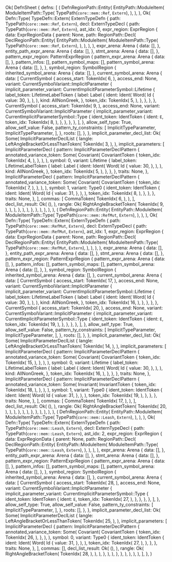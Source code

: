 Ok(
    DefnSheet {
        defns: [
            (
                DefnRegionPath::Entity(
                    EntityPath::ModuleItem(
                        ModuleItemPath::Type(
                            TypePath(`core::mem::Ref`, `Extern`),
                        ),
                    ),
                ),
                Ok(
                    Defn::Type(
                        TypeDefn::Extern(
                            ExternTypeDefn {
                                path: TypePath(`core::mem::Ref`, `Extern`),
                                decl: ExternTypeDecl {
                                    path: TypePath(`core::mem::Ref`, `Extern`),
                                    ast_idx: 0,
                                    expr_region: ExprRegion {
                                        data: ExprRegionData {
                                            parent: None,
                                            path: RegionPath::Decl(
                                                DeclRegionPath::Entity(
                                                    EntityPath::ModuleItem(
                                                        ModuleItemPath::Type(
                                                            TypePath(`core::mem::Ref`, `Extern`),
                                                        ),
                                                    ),
                                                ),
                                            ),
                                            expr_arena: Arena {
                                                data: [],
                                            },
                                            entity_path_expr_arena: Arena {
                                                data: [],
                                            },
                                            stmt_arena: Arena {
                                                data: [],
                                            },
                                            pattern_expr_region: PatternExprRegion {
                                                pattern_expr_arena: Arena {
                                                    data: [],
                                                },
                                                pattern_infos: [],
                                                pattern_symbol_maps: [],
                                                pattern_symbol_arena: Arena {
                                                    data: [],
                                                },
                                            },
                                            symbol_region: SymbolRegion {
                                                inherited_symbol_arena: Arena {
                                                    data: [],
                                                },
                                                current_symbol_arena: Arena {
                                                    data: [
                                                        CurrentSymbol {
                                                            access_start: TokenIdx(
                                                                6,
                                                            ),
                                                            access_end: None,
                                                            variant: CurrentSymbolVariant::ImplicitParameter {
                                                                implicit_parameter_variant: CurrentImplicitParameterSymbol::Lifetime {
                                                                    label_token: LifetimeLabelToken {
                                                                        label: Label {
                                                                            ident: Ident(
                                                                                Word(
                                                                                    Id {
                                                                                        value: 30,
                                                                                    },
                                                                                ),
                                                                            ),
                                                                            kind: AllNonGreek,
                                                                        },
                                                                        token_idx: TokenIdx(
                                                                            5,
                                                                        ),
                                                                    },
                                                                },
                                                            },
                                                        },
                                                        CurrentSymbol {
                                                            access_start: TokenIdx(
                                                                9,
                                                            ),
                                                            access_end: None,
                                                            variant: CurrentSymbolVariant::ImplicitParameter {
                                                                implicit_parameter_variant: CurrentImplicitParameterSymbol::Type {
                                                                    ident_token: IdentToken {
                                                                        ident: `E`,
                                                                        token_idx: TokenIdx(
                                                                            8,
                                                                        ),
                                                                    },
                                                                },
                                                            },
                                                        },
                                                    ],
                                                },
                                                allow_self_type: True,
                                                allow_self_value: False,
                                                pattern_ty_constraints: [
                                                    ImplicitTypeParameter,
                                                    ImplicitTypeParameter,
                                                ],
                                            },
                                            roots: [],
                                        },
                                    },
                                    implicit_parameter_decl_list: Ok(
                                        Some(
                                            ImplicitParameterDeclList {
                                                langle: LeftAngleBracketOrLessThanToken(
                                                    TokenIdx(
                                                        3,
                                                    ),
                                                ),
                                                implicit_parameters: [
                                                    ImplicitParameterDecl {
                                                        pattern: ImplicitParameterDeclPattern {
                                                            annotated_variance_token: Some(
                                                                Covariant(
                                                                    CovariantToken {
                                                                        token_idx: TokenIdx(
                                                                            4,
                                                                        ),
                                                                    },
                                                                ),
                                                            ),
                                                            symbol: 0,
                                                            variant: Lifetime {
                                                                label_token: LifetimeLabelToken {
                                                                    label: Label {
                                                                        ident: Ident(
                                                                            Word(
                                                                                Id {
                                                                                    value: 30,
                                                                                },
                                                                            ),
                                                                        ),
                                                                        kind: AllNonGreek,
                                                                    },
                                                                    token_idx: TokenIdx(
                                                                        5,
                                                                    ),
                                                                },
                                                            },
                                                        },
                                                        traits: None,
                                                    },
                                                    ImplicitParameterDecl {
                                                        pattern: ImplicitParameterDeclPattern {
                                                            annotated_variance_token: Some(
                                                                Covariant(
                                                                    CovariantToken {
                                                                        token_idx: TokenIdx(
                                                                            7,
                                                                        ),
                                                                    },
                                                                ),
                                                            ),
                                                            symbol: 1,
                                                            variant: Type0 {
                                                                ident_token: IdentToken {
                                                                    ident: Ident(
                                                                        Word(
                                                                            Id {
                                                                                value: 31,
                                                                            },
                                                                        ),
                                                                    ),
                                                                    token_idx: TokenIdx(
                                                                        8,
                                                                    ),
                                                                },
                                                            },
                                                        },
                                                        traits: None,
                                                    },
                                                ],
                                                commas: [
                                                    CommaToken(
                                                        TokenIdx(
                                                            6,
                                                        ),
                                                    ),
                                                ],
                                                decl_list_result: Ok(
                                                    (),
                                                ),
                                                rangle: Ok(
                                                    RightAngleBracketToken(
                                                        TokenIdx(
                                                            9,
                                                        ),
                                                    ),
                                                ),
                                            },
                                        ),
                                    ),
                                },
                            },
                        ),
                    ),
                ),
            ),
            (
                DefnRegionPath::Entity(
                    EntityPath::ModuleItem(
                        ModuleItemPath::Type(
                            TypePath(`core::mem::RefMut`, `Extern`),
                        ),
                    ),
                ),
                Ok(
                    Defn::Type(
                        TypeDefn::Extern(
                            ExternTypeDefn {
                                path: TypePath(`core::mem::RefMut`, `Extern`),
                                decl: ExternTypeDecl {
                                    path: TypePath(`core::mem::RefMut`, `Extern`),
                                    ast_idx: 1,
                                    expr_region: ExprRegion {
                                        data: ExprRegionData {
                                            parent: None,
                                            path: RegionPath::Decl(
                                                DeclRegionPath::Entity(
                                                    EntityPath::ModuleItem(
                                                        ModuleItemPath::Type(
                                                            TypePath(`core::mem::RefMut`, `Extern`),
                                                        ),
                                                    ),
                                                ),
                                            ),
                                            expr_arena: Arena {
                                                data: [],
                                            },
                                            entity_path_expr_arena: Arena {
                                                data: [],
                                            },
                                            stmt_arena: Arena {
                                                data: [],
                                            },
                                            pattern_expr_region: PatternExprRegion {
                                                pattern_expr_arena: Arena {
                                                    data: [],
                                                },
                                                pattern_infos: [],
                                                pattern_symbol_maps: [],
                                                pattern_symbol_arena: Arena {
                                                    data: [],
                                                },
                                            },
                                            symbol_region: SymbolRegion {
                                                inherited_symbol_arena: Arena {
                                                    data: [],
                                                },
                                                current_symbol_arena: Arena {
                                                    data: [
                                                        CurrentSymbol {
                                                            access_start: TokenIdx(
                                                                17,
                                                            ),
                                                            access_end: None,
                                                            variant: CurrentSymbolVariant::ImplicitParameter {
                                                                implicit_parameter_variant: CurrentImplicitParameterSymbol::Lifetime {
                                                                    label_token: LifetimeLabelToken {
                                                                        label: Label {
                                                                            ident: Ident(
                                                                                Word(
                                                                                    Id {
                                                                                        value: 30,
                                                                                    },
                                                                                ),
                                                                            ),
                                                                            kind: AllNonGreek,
                                                                        },
                                                                        token_idx: TokenIdx(
                                                                            16,
                                                                        ),
                                                                    },
                                                                },
                                                            },
                                                        },
                                                        CurrentSymbol {
                                                            access_start: TokenIdx(
                                                                20,
                                                            ),
                                                            access_end: None,
                                                            variant: CurrentSymbolVariant::ImplicitParameter {
                                                                implicit_parameter_variant: CurrentImplicitParameterSymbol::Type {
                                                                    ident_token: IdentToken {
                                                                        ident: `E`,
                                                                        token_idx: TokenIdx(
                                                                            19,
                                                                        ),
                                                                    },
                                                                },
                                                            },
                                                        },
                                                    ],
                                                },
                                                allow_self_type: True,
                                                allow_self_value: False,
                                                pattern_ty_constraints: [
                                                    ImplicitTypeParameter,
                                                    ImplicitTypeParameter,
                                                ],
                                            },
                                            roots: [],
                                        },
                                    },
                                    implicit_parameter_decl_list: Ok(
                                        Some(
                                            ImplicitParameterDeclList {
                                                langle: LeftAngleBracketOrLessThanToken(
                                                    TokenIdx(
                                                        14,
                                                    ),
                                                ),
                                                implicit_parameters: [
                                                    ImplicitParameterDecl {
                                                        pattern: ImplicitParameterDeclPattern {
                                                            annotated_variance_token: Some(
                                                                Covariant(
                                                                    CovariantToken {
                                                                        token_idx: TokenIdx(
                                                                            15,
                                                                        ),
                                                                    },
                                                                ),
                                                            ),
                                                            symbol: 0,
                                                            variant: Lifetime {
                                                                label_token: LifetimeLabelToken {
                                                                    label: Label {
                                                                        ident: Ident(
                                                                            Word(
                                                                                Id {
                                                                                    value: 30,
                                                                                },
                                                                            ),
                                                                        ),
                                                                        kind: AllNonGreek,
                                                                    },
                                                                    token_idx: TokenIdx(
                                                                        16,
                                                                    ),
                                                                },
                                                            },
                                                        },
                                                        traits: None,
                                                    },
                                                    ImplicitParameterDecl {
                                                        pattern: ImplicitParameterDeclPattern {
                                                            annotated_variance_token: Some(
                                                                Invariant(
                                                                    InvariantToken {
                                                                        token_idx: TokenIdx(
                                                                            18,
                                                                        ),
                                                                    },
                                                                ),
                                                            ),
                                                            symbol: 1,
                                                            variant: Type0 {
                                                                ident_token: IdentToken {
                                                                    ident: Ident(
                                                                        Word(
                                                                            Id {
                                                                                value: 31,
                                                                            },
                                                                        ),
                                                                    ),
                                                                    token_idx: TokenIdx(
                                                                        19,
                                                                    ),
                                                                },
                                                            },
                                                        },
                                                        traits: None,
                                                    },
                                                ],
                                                commas: [
                                                    CommaToken(
                                                        TokenIdx(
                                                            17,
                                                        ),
                                                    ),
                                                ],
                                                decl_list_result: Ok(
                                                    (),
                                                ),
                                                rangle: Ok(
                                                    RightAngleBracketToken(
                                                        TokenIdx(
                                                            20,
                                                        ),
                                                    ),
                                                ),
                                            },
                                        ),
                                    ),
                                },
                            },
                        ),
                    ),
                ),
            ),
            (
                DefnRegionPath::Entity(
                    EntityPath::ModuleItem(
                        ModuleItemPath::Type(
                            TypePath(`core::mem::Leash`, `Extern`),
                        ),
                    ),
                ),
                Ok(
                    Defn::Type(
                        TypeDefn::Extern(
                            ExternTypeDefn {
                                path: TypePath(`core::mem::Leash`, `Extern`),
                                decl: ExternTypeDecl {
                                    path: TypePath(`core::mem::Leash`, `Extern`),
                                    ast_idx: 2,
                                    expr_region: ExprRegion {
                                        data: ExprRegionData {
                                            parent: None,
                                            path: RegionPath::Decl(
                                                DeclRegionPath::Entity(
                                                    EntityPath::ModuleItem(
                                                        ModuleItemPath::Type(
                                                            TypePath(`core::mem::Leash`, `Extern`),
                                                        ),
                                                    ),
                                                ),
                                            ),
                                            expr_arena: Arena {
                                                data: [],
                                            },
                                            entity_path_expr_arena: Arena {
                                                data: [],
                                            },
                                            stmt_arena: Arena {
                                                data: [],
                                            },
                                            pattern_expr_region: PatternExprRegion {
                                                pattern_expr_arena: Arena {
                                                    data: [],
                                                },
                                                pattern_infos: [],
                                                pattern_symbol_maps: [],
                                                pattern_symbol_arena: Arena {
                                                    data: [],
                                                },
                                            },
                                            symbol_region: SymbolRegion {
                                                inherited_symbol_arena: Arena {
                                                    data: [],
                                                },
                                                current_symbol_arena: Arena {
                                                    data: [
                                                        CurrentSymbol {
                                                            access_start: TokenIdx(
                                                                28,
                                                            ),
                                                            access_end: None,
                                                            variant: CurrentSymbolVariant::ImplicitParameter {
                                                                implicit_parameter_variant: CurrentImplicitParameterSymbol::Type {
                                                                    ident_token: IdentToken {
                                                                        ident: `E`,
                                                                        token_idx: TokenIdx(
                                                                            27,
                                                                        ),
                                                                    },
                                                                },
                                                            },
                                                        },
                                                    ],
                                                },
                                                allow_self_type: True,
                                                allow_self_value: False,
                                                pattern_ty_constraints: [
                                                    ImplicitTypeParameter,
                                                ],
                                            },
                                            roots: [],
                                        },
                                    },
                                    implicit_parameter_decl_list: Ok(
                                        Some(
                                            ImplicitParameterDeclList {
                                                langle: LeftAngleBracketOrLessThanToken(
                                                    TokenIdx(
                                                        25,
                                                    ),
                                                ),
                                                implicit_parameters: [
                                                    ImplicitParameterDecl {
                                                        pattern: ImplicitParameterDeclPattern {
                                                            annotated_variance_token: Some(
                                                                Covariant(
                                                                    CovariantToken {
                                                                        token_idx: TokenIdx(
                                                                            26,
                                                                        ),
                                                                    },
                                                                ),
                                                            ),
                                                            symbol: 0,
                                                            variant: Type0 {
                                                                ident_token: IdentToken {
                                                                    ident: Ident(
                                                                        Word(
                                                                            Id {
                                                                                value: 31,
                                                                            },
                                                                        ),
                                                                    ),
                                                                    token_idx: TokenIdx(
                                                                        27,
                                                                    ),
                                                                },
                                                            },
                                                        },
                                                        traits: None,
                                                    },
                                                ],
                                                commas: [],
                                                decl_list_result: Ok(
                                                    (),
                                                ),
                                                rangle: Ok(
                                                    RightAngleBracketToken(
                                                        TokenIdx(
                                                            28,
                                                        ),
                                                    ),
                                                ),
                                            },
                                        ),
                                    ),
                                },
                            },
                        ),
                    ),
                ),
            ),
        ],
    },
)